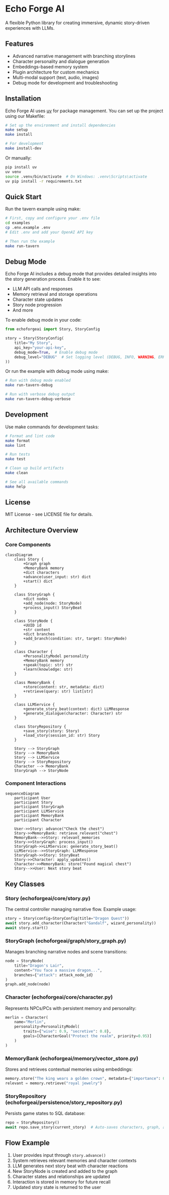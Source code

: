 # Echo Forge AI

A flexible Python library for creating immersive, dynamic story-driven experiences with LLMs.

## Features

- Advanced narrative management with branching storylines
- Character personality and dialogue generation
- Embeddings-based memory system
- Plugin architecture for custom mechanics
- Multi-modal support (text, audio, images)
- Debug mode for development and troubleshooting

## Installation

Echo Forge AI uses [uv](https://github.com/astral-sh/uv) for package management. You can set up the project using our Makefile:

```bash
# Set up the environment and install dependencies
make setup
make install

# For development
make install-dev
```

Or manually:

```bash
pip install uv
uv venv
source .venv/bin/activate  # On Windows: .venv\Scripts\activate
uv pip install -r requirements.txt
```

## Quick Start

Run the tavern example using make:

```bash
# First, copy and configure your .env file
cd examples
cp .env.example .env
# Edit .env and add your OpenAI API key

# Then run the example
make run-tavern
```

## Debug Mode

Echo Forge AI includes a debug mode that provides detailed insights into the story generation process. Enable it to see:

- LLM API calls and responses
- Memory retrieval and storage operations
- Character state updates
- Story node progression
- And more

To enable debug mode in your code:

```python
from echoforgeai import Story, StoryConfig

story = Story(StoryConfig(
    title="My Story",
    api_key="your-api-key",
    debug_mode=True,  # Enable debug mode
    debug_level="DEBUG"  # Set logging level (DEBUG, INFO, WARNING, ERROR)
))
```

Or run the example with debug mode using make:

```bash
# Run with debug mode enabled
make run-tavern-debug

# Run with verbose debug output
make run-tavern-debug-verbose
```

## Development

Use make commands for development tasks:

```bash
# Format and lint code
make format
make lint

# Run tests
make test

# Clean up build artifacts
make clean

# See all available commands
make help
```

## License

MIT License - see LICENSE file for details.

## Architecture Overview

### Core Components

```mermaid
classDiagram
    class Story {
        +Graph graph
        +MemoryBank memory
        +dict characters
        +advance(user_input: str) dict
        +start() dict
    }
    
    class StoryGraph {
        +dict nodes
        +add_node(node: StoryNode)
        +process_input() StoryBeat
    }
    
    class StoryNode {
        +UUID id
        +str content
        +dict branches
        +add_branch(condition: str, target: StoryNode)
    }
    
    class Character {
        +PersonalityModel personality
        +MemoryBank memory
        +speak(topic: str) str
        +learn(knowledge: str)
    }
    
    class MemoryBank {
        +store(content: str, metadata: dict)
        +retrieve(query: str) list[str]
    }
    
    class LLMService {
        +generate_story_beat(context: dict) LLMResponse
        +generate_dialogue(character: Character) str
    }
    
    class StoryRepository {
        +save_story(story: Story)
        +load_story(session_id: str) Story
    }
    
    Story --> StoryGraph
    Story --> MemoryBank
    Story --> LLMService
    Story --> StoryRepository
    Character --> MemoryBank
    StoryGraph --> StoryNode
```

### Component Interactions

```mermaid
sequenceDiagram
    participant User
    participant Story
    participant StoryGraph
    participant LLMService
    participant MemoryBank
    participant Character
    
    User->>Story: advance("Check the chest")
    Story->>MemoryBank: retrieve_relevant("chest")
    MemoryBank-->>Story: relevant_memories
    Story->>StoryGraph: process_input()
    StoryGraph->>LLMService: generate_story_beat()
    LLMService-->>StoryGraph: LLMResponse
    StoryGraph->>Story: StoryBeat
    Story->>Character: apply_updates()
    Character->>MemoryBank: store("Found magical chest")
    Story-->>User: Next story beat
```

## Key Classes

### Story (echoforgeai/core/story.py)
The central controller managing narrative flow. Example usage:
```python
story = Story(config=StoryConfig(title="Dragon Quest"))
await story.add_character(Character("Gandalf", wizard_personality))
await story.start()
```

### StoryGraph (echoforgeai/graph/story_graph.py)
Manages branching narrative nodes and scene transitions:
```python
node = StoryNode(
    title="Dragon's Lair",
    content="You face a massive dragon...",
    branches={"attack": attack_node_id}
)
graph.add_node(node)
```

### Character (echoforgeai/core/character.py)
Represents NPCs/PCs with persistent memory and personality:
```python
merlin = Character(
    name="Merlin",
    personality=PersonalityModel(
        traits={"wise": 0.9, "secretive": 0.8},
        goals=[CharacterGoal("Protect the realm", priority=0.95)]
    )
)
```

### MemoryBank (echoforgeai/memory/vector_store.py)
Stores and retrieves contextual memories using embeddings:
```python
memory.store("The king wears a golden crown", metadata={"importance": 0.8})
relevant = memory.retrieve("royal jewelry")
```

### StoryRepository (echoforgeai/persistence/story_repository.py)
Persists game states to SQL database:
```python
repo = StoryRepository()
await repo.save_story(current_story)  # Auto-saves characters, graph, and memories
```

## Flow Example
1. User provides input through `story.advance()`
2. System retrieves relevant memories and character contexts
3. LLM generates next story beat with character reactions
4. New StoryNode is created and added to the graph
5. Character states and relationships are updated
6. Interaction is stored in memory for future recall
7. Updated story state is returned to the user
